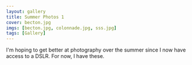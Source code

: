 ```yaml
---
layout: gallery
title: Summer Photos 1
cover: becton.jpg
imgs: [becton.jpg, colonnade.jpg, sss.jpg]
tags: [Gallery]
---
```


I'm hoping to get better at photography over the summer since I now have access to a DSLR. For now, I have these.